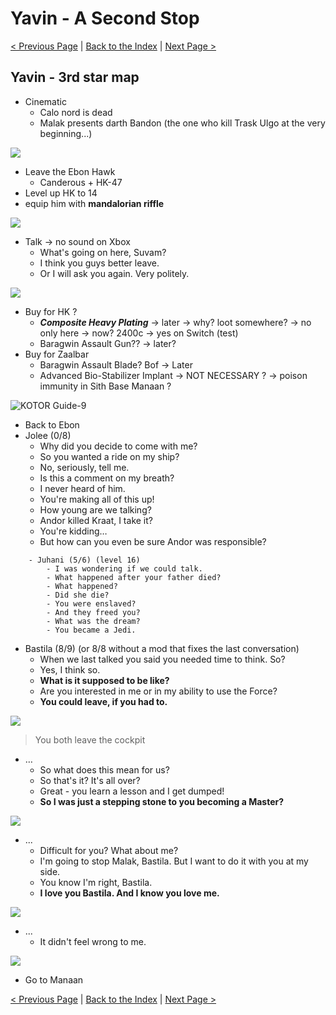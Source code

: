 # Yavin - A Second Stop

[< Previous Page](056_Kashyyyk.md)
| [Back to the Index](../index.md)
| [Next Page >](059_Tatooine.md)

## Yavin - 3rd star map

- Cinematic 
  - Calo nord is dead 
  - Malak presents darth Bandon (the one who kill Trask Ulgo at the very beginning...)

![](../../resources/images/switch/2022013012350000-B5D02A793ED06B4BA008125C7E302FC9.jpg)

- Leave the Ebon Hawk
  - Canderous + HK-47
- Level up HK to 14
- equip him with **mandalorian riffle**

![](../../resources/images/switch/2022013012394200-B5D02A793ED06B4BA008125C7E302FC9.jpg)

- Talk -> no sound on Xbox
    - What's going on here, Suvam?
    - I think you guys better leave.
    - Or I will ask you again. Very politely.

![](../../resources/images/switch/2022013012403200-B5D02A793ED06B4BA008125C7E302FC9.jpg)

- Buy for HK ?
    - _**Composite Heavy Plating**_ -> later -> why? loot somewhere? -> no only here -> now? 2400c -> yes on Switch (test)
    - Baragwin Assault Gun?? -> later?
- Buy for Zaalbar
    - Baragwin Assault Blade? Bof -> Later
    - Advanced Bio-Stabilizer Implant -> NOT NECESSARY ? -> poison immunity in Sith Base Manaan ?

![KOTOR Guide-9](../../resources/images/screenshots/KOTOR%20Guide-9.png)

- Back to Ebon
- Jolee (0/8)
  - Why did you decide to come with me?
  - So you wanted a ride on my ship?
  - No, seriously, tell me.
  - Is this a comment on my breath?
  - I never heard of him.
  - You're making all of this up!
  - How young are we talking?
  - Andor killed Kraat, I take it?
  - You're kidding…
  - But how can you even be sure Andor was responsible?

```
    - Juhani (5/6) (level 16)
        - I was wondering if we could talk.
        - What happened after your father died?
        - What happened?
        - Did she die?
        - You were enslaved?
        - And they freed you?
        - What was the dream?
        - You became a Jedi.
```

- Bastila (8/9) (or 8/8 without a mod that fixes the last conversation)
  - When we last talked you said you needed time to think. So?
  - Yes, I think so.
  - **What is it supposed to be like?**
  - Are you interested in me or in my ability to use the Force?
  - **You could leave, if you had to.**


![](../../resources/images/switch/2022013012484500-B5D02A793ED06B4BA008125C7E302FC9.jpg)
> You both leave the cockpit

- …
  - So what does this mean for us?
  - So that's it? It's all over?
  - Great - you learn a lesson and I get dumped!
  - **So I was just a stepping stone to you becoming a Master?**

![](../../resources/images/switch/2022013012500000-B5D02A793ED06B4BA008125C7E302FC9.jpg)

- ...
  - Difficult for you? What about me?
  - I'm going to stop Malak, Bastila. But I want to do it with you at my side.
  - You know I'm right, Bastila.
  - **I love you Bastila. And I know you love me.**
      
![](../../resources/images/switch/2022013012505800-B5D02A793ED06B4BA008125C7E302FC9.jpg)

- ...
  - It didn't feel wrong to me. 

![](../../resources/images/switch/2022013012513900-B5D02A793ED06B4BA008125C7E302FC9.jpg)

- Go to Manaan

[< Previous Page](056_Kashyyyk.md)
| [Back to the Index](../index.md)
| [Next Page >](059_Tatooine.md)
